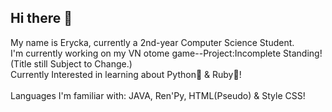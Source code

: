 ## Hi there 👋

<!--
**Chiuumin/Chiuumin** is a ✨ _special_ ✨ repository because its `README.md` (this file) appears on your GitHub profile.

Here are some ideas to get you started:

- 🔭 I’m currently working on ...
- 🌱 I’m currently learning ...
- 👯 I’m looking to collaborate on ...
- 🤔 I’m looking for help with ...
- 💬 Ask me about ...
- 📫 How to reach me: ...
- 😄 Pronouns: ...
- ⚡ Fun fact: ...
-->

My name is Erycka, currently a 2nd-year Computer Science Student. </br>
I'm currently working on my VN otome game--Project:Incomplete Standing! (Title still Subject to Change.) </br>
Currently Interested in learning about Python🐍 & Ruby🔴!</br>
</br>
Languages I'm familiar with: JAVA, Ren'Py, HTML(Pseudo) & Style CSS! </br>


